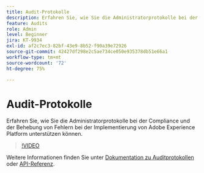 ```yaml
---
title: Audit-Protokolle
description: Erfahren Sie, wie Sie die Administratorprotokolle bei der Compliance und der Behebung von Fehlern bei der Implementierung von Adobe Experience Platform unterstützen können.
feature: Audits
role: Admin
level: Beginner
jira: KT-9934
exl-id: af2c7ec3-82bf-43e9-8b52-f90a39e72926
source-git-commit: 42427df298e2c5ae734ce050e935378db51e66a1
workflow-type: tm+mt
source-wordcount: '72'
ht-degree: 75%

---
```


# Audit-Protokolle

Erfahren Sie, wie Sie die Administratorprotokolle bei der Compliance und der Behebung von Fehlern bei der Implementierung von Adobe Experience Platform unterstützen können.

>[!VIDEO](https://video.tv.adobe.com/v/341450?quality=12&learn=on)

Weitere Informationen finden Sie unter [Dokumentation zu Auditprotokollen](https://experienceleague.adobe.com/docs/experience-platform/landing/governance-privacy-security/audit-logs/overview.html?lang=de) oder [API-Referenz](https://developer.adobe.com/experience-platform-apis/references/audit-query/).

